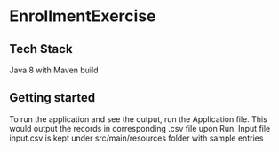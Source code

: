 # EnrollmentExercise

## Tech Stack
Java 8 with Maven build

## Getting started

To run the application and see the output, run the Application file. This would output the records in corresponding .csv file upon Run. Input file input.csv is kept under src/main/resources folder with sample entries